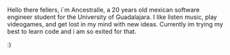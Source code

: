 Hello there fellers, i´m Ancestralle, a 20 years old mexican software engineer student for the University of Guadalajara. 
I like listen music, play videogames, and get lost in my mind with new ideas.
Currently im trying my best to learn code and i am so exited for that.

:)
